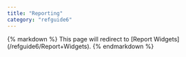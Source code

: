 ```yaml
---
title: "Reporting"
category: "refguide6"
---
```

<div class="alert alert-warning">{% markdown %}
This page will redirect to [Report Widgets](/refguide6/Report+Widgets).
{% endmarkdown %}</div>